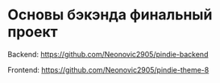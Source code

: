 # Основы бэкэнда финальный проект
Backend: https://github.com/Neonovic2905/pindie-backend

Frontend: https://github.com/Neonovic2905/pindie-theme-8


